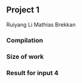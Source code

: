 ## Project 1

Ruiyang Li
Mathias Brekkan

### Compilation

### Size of work

### Result for input 4

###